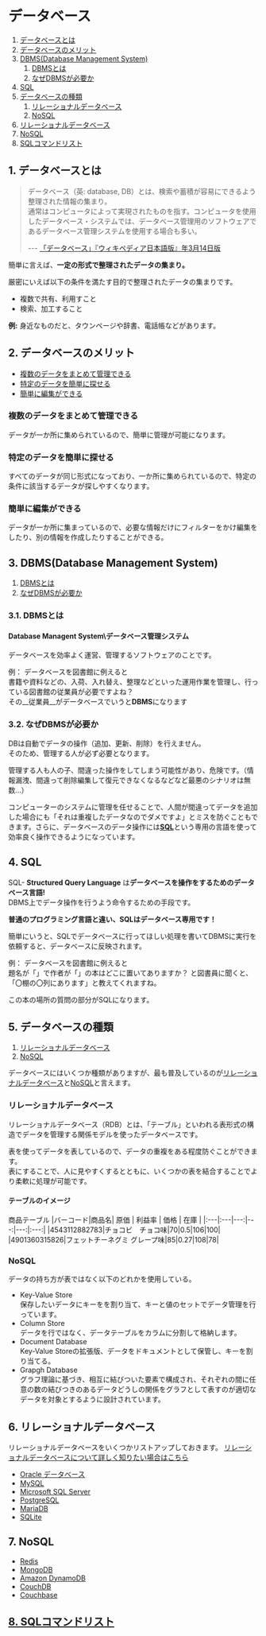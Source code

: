 # データベース

1. [データベースとは](#1-データベースとは)
2. [データベースのメリット](#2-データベースのメリット)
3. [DBMS(Database Management System)](#3-DBMS(Database-Management-SYstem))
    1. [DBMSとは](#DBMSとは)
    2. [なぜDBMSが必要か](#なぜDBMSが必要か)
4. [SQL](#4-SQL)
5. [データベースの種類](#5-データベースの種類)
    1. [リレーショナルデータベース](#リレーショナルデータベース)
    2. [NoSQL](#NoSQL)
6. [リレーショナルデータベース](#6-リレーショナルデータベース)
7. [NoSQL](#7-NoSQL)
8. [SQLコマンドリスト](sqlite-syntax.md)

## 1. データベースとは

>データベース（英: database, DB）とは、検索や蓄積が容易にできるよう整理された情報の集まり。\
通常はコンピュータによって実現されたものを指す。コンピュータを使用したデータベース・システムでは、データベース管理用のソフトウェアであるデータベース管理システムを使用する場合も多い。
>
> --- [「データベース」『ウィキペディア日本語版』年3月14日版](https://ja.wikipedia.org/wiki/データベース)

簡単に言えば、**一定の形式で整理されたデータの集まり。**

厳密にいえば以下の条件を満たす目的で整理されたデータの集まりです。

- 複数で共有、利用すこと
- 検索、加工すること

**例:** 身近なものだと、タウンページや辞書、電話帳などがあります。  
  
## 2. データベースのメリット

- [複数のデータをまとめて管理できる](#複数のデータをまとめて管理できる)
- [特定のデータを簡単に探せる](#特定のデータを簡単に探せる)
- [簡単に編集ができる](#簡単に編集ができる)

### 複数のデータをまとめて管理できる

データが一か所に集められているので、簡単に管理が可能になります。

### 特定のデータを簡単に探せる

すべてのデータが同じ形式になっており、一か所に集められているので、特定の条件に該当するデータが探しやすくなります。

### 簡単に編集ができる

データが一か所に集まっているので、必要な情報だけにフィルターをかけ編集をしたり、別の情報を作成したりすることができる。

## 3. DBMS(Database Management System)

1. [DBMSとは](#3.1-DBMSとは)
2. [なぜDBMSが必要か](#3.2-なぜDBMSが必要か)

### 3.1. DBMSとは

#### Database Managent System\データベース管理システム

データベースを効率よく運営、管理するソフトウェアのことです。

例： データベースを図書館に例えると\
書籍や資料などの、入荷、入れ替え、整理などといった運用作業を管理し、行っている図書館の従業員が必要ですよね？\
その__従業員__がデータベースでいうと**DBMS**になります

### 3.2. なぜDBMSが必要か

DBは自動でデータの操作（追加、更新、削除）を行えません。\
そのため、管理する人が必ず必要となります。

管理する人も人の子、間違った操作をしてしまう可能性があり、危険です。（情報漏洩、間違って削除編集して復元できなくなるなどなど最悪のシナリオは無数...）

コンピューターのシステムに管理を任せることで、人間が間違ってデータを追加した場合にも「それは重複したデータなのでダメですよ」とミスを防ぐこともできます。さらに、データベースのデータ操作には[**SQL**](#4-SQL)という専用の言語を使って効率良く操作できるようになっています。

## 4. SQL

SQL- __Structured Query Language__ は**データベースを操作をするためのデータベース言語!**\
DBMS上でデータ操作を行うよう命令するための手段です。

**普通のプログラミング言語と違い、SQLはデータベース専用です！**

簡単にいうと、SQLでデータベースに行ってほしい処理を書いてDBMSに実行を依頼すると、データベースに反映されます。

例： データベースを図書館に例えると\
題名が「」で作者が「」の本はどこに置いてありますか？
と図書員に聞くと、「〇棚の〇列にあります」と教えてくれますね。

この本の場所の質問の部分がSQLになります。

## 5. データベースの種類

1. [リレーショナルデータベース](#リレーショナルデータベース)
2. [NoSQL](#NoSQL)

データベースにはいくつか種類がありますが、最も普及しているのが[リレーショナルデータベース](#リレーショナルデータベース)と[NoSQL](#NoSQL)と言えます。

### リレーショナルデータベース

リレーショナルデータベース（RDB）とは、「テーブル」といわれる表形式の構造でデータを管理する関係モデルを使ったデータベースです。

表を使ってデータを表しているので、データの重複をある程度防ぐことができます。\
表にすることで、人に見やすくするとともに、いくつかの表を結合することでより柔軟に処理が可能です。

#### テーブルのイメージ

商品テーブル
|バーコード|商品名| 原価 | 利益率 | 価格 | 在庫 |
|:---|:---|---:|---:|---:|:---:|
|4543112882783|チョコビ　チョコ味|70|0.5|106|100|
|4901360315826|フェットチーネグミ グレープ味|85|0.27|108|78|

### NoSQL

データの持ち方が表ではなく以下のどれかを使用している。

- Key-Value Store\
    保存したいデータにキーをを割り当て、キーと値のセットでデータ管理を行っています。
- Column Store\
    データを行ではなく、データテーブルをカラムに分割して格納します。
- Document Database\
    Key-Value Storeの拡張版、データをドキュメントとして保管し、キーを割り当てる。
- Grapgh Database\
    グラフ理論に基づき、相互に結びついた要素で構成され、それぞれの間に任意の数の結びつきのあるデータどうしの関係をグラフとして表すのが適切なデータを対象とするように設計されています。

## 6. リレーショナルデータベース

リレーショナルデータベースをいくつかリストアップしておきます。
[リレーショナルデータベースについて詳しく知りたい場合はこちら](rdb.md)

- [Oracle データベース](https://www.oracle.com/jp/database/)
- [MySQL](https://www.mysql.com/jp/)
- [Microsoft SQL Server](https://www.microsoft.com/ja-jp/sql-server/sql-server-2019)
- [PostgreSQL](https://www.postgresql.org)
- [MariaDB](https://mariadb.com/ja/)
- [SQLite](https://www.sqlite.org/index.html)

## 7. NoSQL

- [Redis](https://redislabs.com)
- [MongoDB](https://www.mongodb.com/jp/mongodb-architecture)
- [Amazon DynamoDB](https://aws.amazon.com/jp/dynamodb/?nc2=h_ql_prod_db_ddb)
- [CouchDB](https://couchdb.apache.org)
- [Couchbase](https://www.couchbase.com)

## [8. SQLコマンドリスト](sql-syntax.md)
